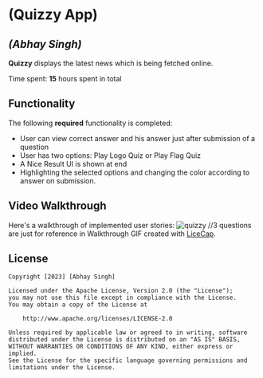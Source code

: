 # (Quizzy App)
## *(Abhay Singh)*
**Quizzy** displays the latest news which is being fetched online.

Time spent: **15** hours spent in total

## Functionality 

The following **required** functionality is completed:
* User can view correct answer and his answer just after submission of a question
* User has two options: Play Logo Quiz or Play Flag Quiz
* A Nice Result UI is shown at end
* Highlighting the selected options and changing the color according to answer on submission.

## Video Walkthrough

Here's a walkthrough of implemented user stories:
![quizzy](https://user-images.githubusercontent.com/102821014/229188139-851adc83-a09d-42a8-a24b-fccc8e100a80.gif)
//3 questions are just for reference in Walkthrough
GIF created with [LiceCap](http://www.cockos.com/licecap/).


## License

    Copyright [2023] [Abhay Singh]

    Licensed under the Apache License, Version 2.0 (the "License");
    you may not use this file except in compliance with the License.
    You may obtain a copy of the License at

        http://www.apache.org/licenses/LICENSE-2.0

    Unless required by applicable law or agreed to in writing, software
    distributed under the License is distributed on an "AS IS" BASIS,
    WITHOUT WARRANTIES OR CONDITIONS OF ANY KIND, either express or implied.
    See the License for the specific language governing permissions and
    limitations under the License.

